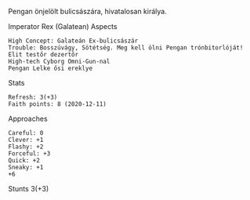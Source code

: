 Pengan önjelölt bulicsászára, hivatalosan királya.


Imperator Rex (Galatean)
Aspects

    High Concept: Galateán Ex-bulicsászár
    Trouble: Bosszúvágy, Sötétség. Meg kell ölni Pengan trónbitorlóját!
    Elit testőr dezertőr
    High-tech Cyborg Omni-Gun-nal
    Pengan Lelke ősi ereklye

Stats

    Refresh: 3(+3)
    Faith points: 8 (2020-12-11)

Approaches

    Careful: 0
    Clever: +1
    Flashy: +2
    Forceful: +3
    Quick: +2
    Sneaky: +1
    +6

Stunts
3(+3)
    


